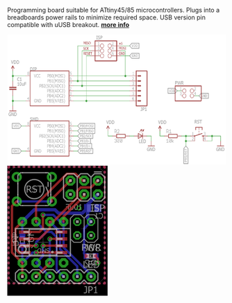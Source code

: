 Programming board suitable for ATtiny45/85 microcontrollers. Plugs into a breadboards power rails to minimize required space.
USB version pin compatible with uUSB breakout.
[**more info**](https://hackaday.io/project/6332-breadboard-widgets/log/19613-attiny-prog-board)

<img src="ATtiny prog board.sch.png" alt=".sch" height="300px"><img src="ATtiny prog board.brd.png" alt=".brd" height="300px">
